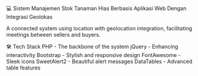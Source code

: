💻 Sistem Manajemen Stok Tanaman Hias Berbasis Aplikasi Web Dengan Integrasi Geolokas

A connected system using location with geolocation integration, facilitating meetings between sellers and buyers.

🛠️ Tech Stack
PHP - The backbone of the system
jQuery - Enhancing interactivity
Bootstrap - Stylish and responsive design
FontAwesome - Sleek icons
SweetAlert2 - Beautiful alert messages
DataTables - Advanced table features
